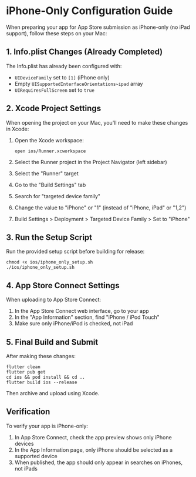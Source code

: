 # iPhone-Only Configuration Guide

When preparing your app for App Store submission as iPhone-only (no iPad support), follow these steps on your Mac:

## 1. Info.plist Changes (Already Completed)

The Info.plist has already been configured with:

- `UIDeviceFamily` set to `[1]` (iPhone only)
- Empty `UISupportedInterfaceOrientations~ipad` array
- `UIRequiresFullScreen` set to `true`

## 2. Xcode Project Settings

When opening the project on your Mac, you'll need to make these changes in Xcode:

1. Open the Xcode workspace:

   ```
   open ios/Runner.xcworkspace
   ```

2. Select the Runner project in the Project Navigator (left sidebar)

3. Select the "Runner" target

4. Go to the "Build Settings" tab

5. Search for "targeted device family"

6. Change the value to "iPhone" or "1" (instead of "iPhone, iPad" or "1,2")

7. Build Settings > Deployment > Targeted Device Family > Set to "iPhone"

## 3. Run the Setup Script

Run the provided setup script before building for release:

```
chmod +x ios/iphone_only_setup.sh
./ios/iphone_only_setup.sh
```

## 4. App Store Connect Settings

When uploading to App Store Connect:

1. In the App Store Connect web interface, go to your app
2. In the "App Information" section, find "iPhone / iPod Touch"
3. Make sure only iPhone/iPod is checked, not iPad

## 5. Final Build and Submit

After making these changes:

```
flutter clean
flutter pub get
cd ios && pod install && cd ..
flutter build ios --release
```

Then archive and upload using Xcode.

## Verification

To verify your app is iPhone-only:

1. In App Store Connect, check the app preview shows only iPhone devices
2. In the App Information page, only iPhone should be selected as a supported device
3. When published, the app should only appear in searches on iPhones, not iPads
